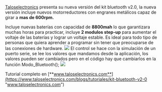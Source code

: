 [Taloselectronics](https://www.taloselectronics.com/blogs/tutoriales/kit-bluetooth-v2-0 "Taloselectronics") presenta su nueva versión del kit bluetooth v2.0, la nueva versión incluye nuevos motorreductores con engranes metálicos capaz de girar a **mas de 600rpm.**

 Incluye nuevas baterías con capacidad de **8800mah** lo que garantizara muchas horas para practicar, incluye **2 modulos step-up** para aumentar el voltaje de las baterías y lograr un voltaje estable. Es ideal para todo tipo de personas que quiera aprender a programar sin tener que preocuparse de las conexiones de hardware.
 ![](https://cdn.shopify.com/s/files/1/0020/8027/6524/files/Portada_kit_BT_1024x1024.png?v=1588695256)
El control se hace con la simulación de un puerto serie, se lee los valores que mandamos desde la aplicación, los valores pueden ser cambiados pero en el código hay que cambiarlos en la función Modo_Bluetooth();
![](https://cdn.shopify.com/s/files/1/0020/8027/6524/files/APP_grande.png?v=1588791048)

Tutorial completo en [**www.taloselectronics.com**](https://www.taloselectronics.com/blogs/tutoriales/kit-bluetooth-v2-0 "www.taloselectronics.com")
